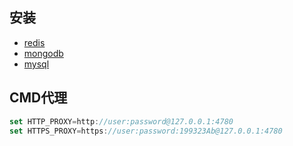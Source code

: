 ## 安装 
- [redis](https://github.com/tporadowski/redis/releases)
- [mongodb](https://www.mongodb.com/try/download/community)
- [mysql](https://dev.mysql.com/downloads/mysql/)

## CMD代理

```js
set HTTP_PROXY=http://user:password@127.0.0.1:4780
set HTTPS_PROXY=https://user:password:199323Ab@127.0.0.1:4780
```
